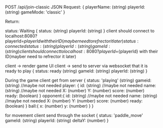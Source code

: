 POST /api/join-classic
JSON Request:
{
	playerName: (string)
	playerId: (string)
	gameMode: 'classic'
}

Return:

status: Waiting
{
	status: (string)
	playerId: (string)
}
client should connect to localhost:8080?playerId=${playerId} with their ID (mayber need to refrector it later)
status: connected
{
	status: (string)
	playerId: (string)
	gameId: (string)
}
client should connect to localhost:8080?playerId=${playerId} with their ID(mayber need to refrector it later)

client -> render game UI
client -> send to server via websocket that it is ready to play
{
	status: ready (string)
	gameId: (string)
	playerId: (string)
}

During the game client get from server
{
	status: 'playing' (string)
	gameid: (string) //maybe not needed
	player: {
		id: (string) //maybe not needed
		name: (string) //maybe not needed
		X: (number)
		Y: (number)
		score: (number)
		ready: (boolean)
	}
	opponent:{
		id: (string) //maybe not needed
		name: (string) //maybe not needed
		X: (number)
		Y: (number)
		score: (number)
		ready: (boolean)
	}
	ball:{
		x: (number)
		y: (number)
	}
}

for movement client send through the socket
{
	status: 'paddle_move'
	gameId: (string)
	playerId: (string)
	deltaY: (number)
}
